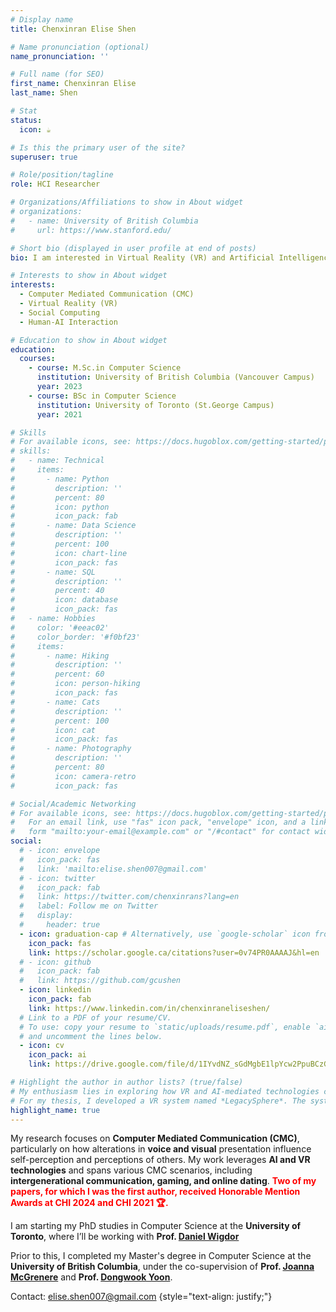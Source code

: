 ```yaml
---
# Display name
title: Chenxinran Elise Shen

# Name pronunciation (optional)
name_pronunciation: ''

# Full name (for SEO)
first_name: Chenxinran Elise
last_name: Shen

# Stat
status:
  icon: ☕️

# Is this the primary user of the site?
superuser: true

# Role/position/tagline
role: HCI Researcher

# Organizations/Affiliations to show in About widget
# organizations:
#   - name: University of British Columbia
#     url: https://www.stanford.edu/

# Short bio (displayed in user profile at end of posts)
bio: I am interested in Virtual Reality (VR) and Artificial Intelligence (AI). My enthusiasm lies in exploring how VR and AI-mediated technologies can influence an individual's perception and behavior, and the potential of this influence to enhance communication among people. 

# Interests to show in About widget
interests:
  - Computer Mediated Communication (CMC)
  - Virtual Reality (VR)
  - Social Computing
  - Human-AI Interaction

# Education to show in About widget
education:
  courses:
    - course: M.Sc.in Computer Science
      institution: University of British Columbia (Vancouver Campus)
      year: 2023
    - course: BSc in Computer Science
      institution: University of Toronto (St.George Campus)
      year: 2021

# Skills
# For available icons, see: https://docs.hugoblox.com/getting-started/page-builder/#icons
# skills:
#   - name: Technical
#     items:
#       - name: Python
#         description: ''
#         percent: 80
#         icon: python
#         icon_pack: fab
#       - name: Data Science
#         description: ''
#         percent: 100
#         icon: chart-line
#         icon_pack: fas
#       - name: SQL
#         description: ''
#         percent: 40
#         icon: database
#         icon_pack: fas
#   - name: Hobbies
#     color: '#eeac02'
#     color_border: '#f0bf23'
#     items:
#       - name: Hiking
#         description: ''
#         percent: 60
#         icon: person-hiking
#         icon_pack: fas
#       - name: Cats
#         description: ''
#         percent: 100
#         icon: cat
#         icon_pack: fas
#       - name: Photography
#         description: ''
#         percent: 80
#         icon: camera-retro
#         icon_pack: fas

# Social/Academic Networking
# For available icons, see: https://docs.hugoblox.com/getting-started/page-builder/#icons
#   For an email link, use "fas" icon pack, "envelope" icon, and a link in the
#   form "mailto:your-email@example.com" or "/#contact" for contact widget.
social:
  # - icon: envelope
  #   icon_pack: fas
  #   link: 'mailto:elise.shen007@gmail.com'
  # - icon: twitter
  #   icon_pack: fab
  #   link: https://twitter.com/chenxinrans?lang=en
  #   label: Follow me on Twitter
  #   display:
  #     header: true
  - icon: graduation-cap # Alternatively, use `google-scholar` icon from `ai` icon pack
    icon_pack: fas
    link: https://scholar.google.ca/citations?user=0v74PR0AAAAJ&hl=en
  # - icon: github
  #   icon_pack: fab
  #   link: https://github.com/gcushen
  - icon: linkedin
    icon_pack: fab
    link: https://www.linkedin.com/in/chenxinraneliseshen/
  # Link to a PDF of your resume/CV.
  # To use: copy your resume to `static/uploads/resume.pdf`, enable `ai` icons in `params.yaml`,
  # and uncomment the lines below.
  - icon: cv
    icon_pack: ai
    link: https://drive.google.com/file/d/1IYvdNZ_sGdMgbE1lpYcw2PpuBCzGiaoc/view?usp=sharing

# Highlight the author in author lists? (true/false)
# My enthusiasm lies in exploring how VR and AI-mediated technologies can influence an individual’s perception and behavior, and the potential of this influence to enhance communication among people. 
# For my thesis, I developed a VR system named *LegacySphere*. The system offers a perspective-taking approach aimed at enhancing younger adults' understanding and empathy towards their elder family members by allowing them to experience their family members' viewpoints.
highlight_name: true
---
```

My research focuses on **Computer Mediated Communication (CMC)**, particularly on how alterations in **voice and visual** presentation influence self-perception and perceptions of others. My work leverages **AI and VR technologies** and spans  various CMC scenarios, including **intergenerational communication, gaming, and online dating**. <FONT COLOR="#ff0000"><b>Two of my papers, for which I was the first author, received Honorable Mention Awards at CHI 2024 and CHI 2021 🏆.</b> </FONT> 


I am starting my PhD studies in Computer Science at the **University of Toronto**, where I’ll be working with **Prof. [Daniel Wigdor](https://danielwigdor.com/)** 

Prior to this, I completed my Master's degree in Computer Science at the **University of British Columbia**, under the co-supervision of **Prof. [Joanna McGrenere](https://www.cs.ubc.ca/~joanna/)** and **Prof. [Dongwook Yoon](https://dwyoon.com/)**. 
 

Contact: elise.shen007@gmail.com 
{style="text-align: justify;"}
